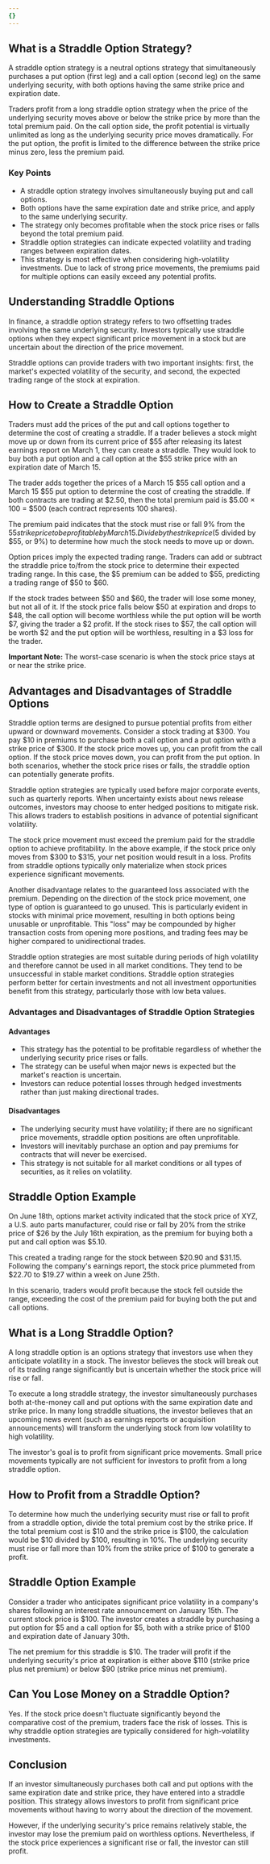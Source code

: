 ```yaml
---
{}
---
```


## What is a Straddle Option Strategy?

A straddle option strategy is a neutral options strategy that simultaneously purchases a put option (first leg) and a call option (second leg) on the same underlying security, with both options having the same strike price and expiration date.

Traders profit from a long straddle option strategy when the price of the underlying security moves above or below the strike price by more than the total premium paid. On the call option side, the profit potential is virtually unlimited as long as the underlying security price moves dramatically. For the put option, the profit is limited to the difference between the strike price minus zero, less the premium paid.

### Key Points

- A straddle option strategy involves simultaneously buying put and call options.
- Both options have the same expiration date and strike price, and apply to the same underlying security.
- The strategy only becomes profitable when the stock price rises or falls beyond the total premium paid.
- Straddle option strategies can indicate expected volatility and trading ranges between expiration dates.
- This strategy is most effective when considering high-volatility investments. Due to lack of strong price movements, the premiums paid for multiple options can easily exceed any potential profits.

## Understanding Straddle Options

In finance, a straddle option strategy refers to two offsetting trades involving the same underlying security. Investors typically use straddle options when they expect significant price movement in a stock but are uncertain about the direction of the price movement.

Straddle options can provide traders with two important insights: first, the market's expected volatility of the security, and second, the expected trading range of the stock at expiration.

## How to Create a Straddle Option

Traders must add the prices of the put and call options together to determine the cost of creating a straddle. If a trader believes a stock might move up or down from its current price of $55 after releasing its latest earnings report on March 1, they can create a straddle. They would look to buy both a put option and a call option at the $55 strike price with an expiration date of March 15.

The trader adds together the prices of a March 15 $55 call option and a March 15 $55 put option to determine the cost of creating the straddle. If both contracts are trading at $2.50, then the total premium paid is $5.00 × 100 = $500 (each contract represents 100 shares).

The premium paid indicates that the stock must rise or fall 9% from the $55 strike price to be profitable by March 15. Divide by the strike price ($5 divided by $55, or 9%) to determine how much the stock needs to move up or down.

Option prices imply the expected trading range. Traders can add or subtract the straddle price to/from the stock price to determine their expected trading range. In this case, the $5 premium can be added to $55, predicting a trading range of $50 to $60.

If the stock trades between $50 and $60, the trader will lose some money, but not all of it. If the stock price falls below $50 at expiration and drops to $48, the call option will become worthless while the put option will be worth $7, giving the trader a $2 profit. If the stock rises to $57, the call option will be worth $2 and the put option will be worthless, resulting in a $3 loss for the trader.

**Important Note:** The worst-case scenario is when the stock price stays at or near the strike price.

## Advantages and Disadvantages of Straddle Options

Straddle option terms are designed to pursue potential profits from either upward or downward movements. Consider a stock trading at $300. You pay $10 in premiums to purchase both a call option and a put option with a strike price of $300. If the stock price moves up, you can profit from the call option. If the stock price moves down, you can profit from the put option. In both scenarios, whether the stock price rises or falls, the straddle option can potentially generate profits.

Straddle option strategies are typically used before major corporate events, such as quarterly reports. When uncertainty exists about news release outcomes, investors may choose to enter hedged positions to mitigate risk. This allows traders to establish positions in advance of potential significant volatility.

The stock price movement must exceed the premium paid for the straddle option to achieve profitability. In the above example, if the stock price only moves from $300 to $315, your net position would result in a loss. Profits from straddle options typically only materialize when stock prices experience significant movements.

Another disadvantage relates to the guaranteed loss associated with the premium. Depending on the direction of the stock price movement, one type of option is guaranteed to go unused. This is particularly evident in stocks with minimal price movement, resulting in both options being unusable or unprofitable. This "loss" may be compounded by higher transaction costs from opening more positions, and trading fees may be higher compared to unidirectional trades.

Straddle option strategies are most suitable during periods of high volatility and therefore cannot be used in all market conditions. They tend to be unsuccessful in stable market conditions. Straddle option strategies perform better for certain investments and not all investment opportunities benefit from this strategy, particularly those with low beta values.

### Advantages and Disadvantages of Straddle Option Strategies

#### Advantages

- This strategy has the potential to be profitable regardless of whether the underlying security price rises or falls.
- The strategy can be useful when major news is expected but the market's reaction is uncertain.
- Investors can reduce potential losses through hedged investments rather than just making directional trades.

#### Disadvantages

- The underlying security must have volatility; if there are no significant price movements, straddle option positions are often unprofitable.
- Investors will inevitably purchase an option and pay premiums for contracts that will never be exercised.
- This strategy is not suitable for all market conditions or all types of securities, as it relies on volatility.

## Straddle Option Example

On June 18th, options market activity indicated that the stock price of XYZ, a U.S. auto parts manufacturer, could rise or fall by 20% from the strike price of $26 by the July 16th expiration, as the premium for buying both a put and call option was $5.10.

This created a trading range for the stock between $20.90 and $31.15. Following the company's earnings report, the stock price plummeted from $22.70 to $19.27 within a week on June 25th.

In this scenario, traders would profit because the stock fell outside the range, exceeding the cost of the premium paid for buying both the put and call options.

## What is a Long Straddle Option?

A long straddle option is an options strategy that investors use when they anticipate volatility in a stock. The investor believes the stock will break out of its trading range significantly but is uncertain whether the stock price will rise or fall.

To execute a long straddle strategy, the investor simultaneously purchases both at-the-money call and put options with the same expiration date and strike price. In many long straddle situations, the investor believes that an upcoming news event (such as earnings reports or acquisition announcements) will transform the underlying stock from low volatility to high volatility.

The investor's goal is to profit from significant price movements. Small price movements typically are not sufficient for investors to profit from a long straddle option.

## How to Profit from a Straddle Option?

To determine how much the underlying security must rise or fall to profit from a straddle option, divide the total premium cost by the strike price. If the total premium cost is $10 and the strike price is $100, the calculation would be $10 divided by $100, resulting in 10%. The underlying security must rise or fall more than 10% from the strike price of $100 to generate a profit.

## Straddle Option Example

Consider a trader who anticipates significant price volatility in a company's shares following an interest rate announcement on January 15th. The current stock price is $100. The investor creates a straddle by purchasing a put option for $5 and a call option for $5, both with a strike price of $100 and expiration date of January 30th.

The net premium for this straddle is $10. The trader will profit if the underlying security's price at expiration is either above $110 (strike price plus net premium) or below $90 (strike price minus net premium).

## Can You Lose Money on a Straddle Option?

Yes. If the stock price doesn't fluctuate significantly beyond the comparative cost of the premium, traders face the risk of losses. This is why straddle option strategies are typically considered for high-volatility investments.

## Conclusion

If an investor simultaneously purchases both call and put options with the same expiration date and strike price, they have entered into a straddle position. This strategy allows investors to profit from significant price movements without having to worry about the direction of the movement.

However, if the underlying security's price remains relatively stable, the investor may lose the premium paid on worthless options. Nevertheless, if the stock price experiences a significant rise or fall, the investor can still profit.